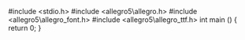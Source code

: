#include <stdio.h>
#include <allegro5\allegro.h>
#include <allegro5\allegro_font.h>
#include <allegro5\allegro_ttf.h>
int main ()
{
  return 0;
}

